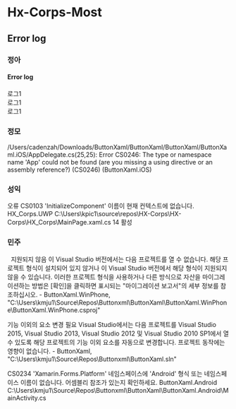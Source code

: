 # Hx-Corps-Most
## Error log

### 정아
#### Error log
로그1 <br/>
로그1 <br/>
로그1 <br/>

### 정모
/Users/cadenzah/Downloads/ButtonXaml/ButtonXaml/ButtonXaml/ButtonXaml.iOS/AppDelegate.cs(25,25): Error CS0246: The type or namespace name 'App' could not be found (are you missing a using directive or an assembly reference?) (CS0246) (ButtonXaml.iOS)

### 성익
오류	CS0103	'InitializeComponent' 이름이 현재 컨텍스트에 없습니다.	HX_Corps.UWP	C:\Users\kpic1\source\repos\HX-Corps\HX-Corps\HX_Corps\MainPage.xaml.cs	14	활성 <br/>
### 민주
   
지원되지 않음
이 Visual Studio 버전에서는 다음 프로젝트를 열 수 없습니다. 해당 프로젝트 형식이 설치되어 있지 않거나 이 Visual Studio 버전에서 해당 형식이 지원되지 않을 수 있습니다. 
이러한 프로젝트 형식을 사용하거나 다른 방식으로 자산을 마이그레이션하는 방법은 [확인]을 클릭하면 표시되는 "마이그레이션 보고서"의 세부 정보를 참조하십시오.
	 - ButtonXaml.WinPhone, "C:\Users\kmju1\Source\Repos\Buttonxml\ButtonXaml\ButtonXaml.WinPhone\ButtonXaml.WinPhone.csproj"


기능 이외의 요소 변경 필요
Visual Studio에서는 다음 프로젝트를 Visual Studio 2015, Visual Studio 2013, Visual Studio 2012 및 Visual Studio 2010 SP1에서 열 수 있도록 해당 프로젝트의 기능 이외 요소를 자동으로 변경합니다. 프로젝트 동작에는 영향이 없습니다.
	 - ButtonXaml, "C:\Users\kmju1\Source\Repos\Buttonxml\ButtonXaml.sln"
	 
	 
CS0234	'Xamarin.Forms.Platform' 네임스페이스에 'Android' 형식 또는 네임스페이스 이름이 없습니다. 어셈블리 참조가 있는지 확인하세요.	ButtonXaml.Android	C:\Users\kmju1\Source\Repos\Buttonxml\ButtonXaml\ButtonXaml.Android\MainActivity.cs	


